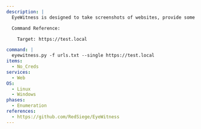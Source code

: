 ```yaml
---
description: |
  EyeWitness is designed to take screenshots of websites, provide some server header info, and identify default credentials if possible. The following command takes screenshots of the target websites.

  Command Reference:

    Target: https://test.local

command: |
  eyewitness.py -f urls.txt --single https://test.local
items:
  - No_Creds
services:
  - Web
OS:
  - Linux
  - Windows
phases:
  - Enumeration
references:
  - https://github.com/RedSiege/EyeWitness
---
```

